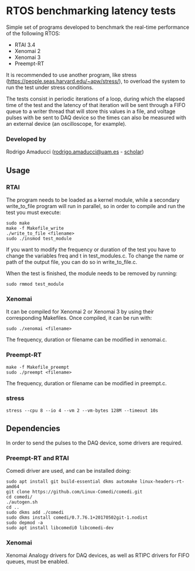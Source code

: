 # RTOS benchmarking latency tests

Simple set of programs developed to benchmark the real-time performance of the following RTOS:
- RTAI 3.4
- Xenomai 2
- Xenomai 3
- Preempt-RT

It is recommended to use another program, like stress (https://people.seas.harvard.edu/~apw/stress/), to overload the system to run the test under stress conditions.


The tests consist in periodic iterations of a loop, during which the elapsed time of the test and the latency of that iteration will be sent through a FIFO queue to a writer thread that will store this values in a file, and voltage pulses with be sent to DAQ device so the times can also be measured with an external device (an oscilloscope, for example).


### Developed by
Rodrigo Amaducci (rodrigo.amaducci@uam.es - [scholar](https://scholar.google.es/citations?user=Lq4ogOQAAAAJ))


## Usage

### RTAI
The program needs to be loaded as a kernel module, while a secondary write_to_file program will run in parallel, so in order to compile and run the test you must execute:

```  
sudo make
make -f Makefile_write
./write_to_file <filename>
sudo ./insmod test_module
``` 

If you want to modify the frequency or duration of the test you have to change the variables freq and t in test_modules.c. To change the name or path of the output file, you can do so in write_to_file.c.

When the test is finished, the module needs to be removed by running:
``` 
sudo rmmod test_module
```


### Xenomai
It can be compiled for Xenomai 2 or Xenomai 3 by using their corresponding Makefiles. Once compiled, it can be run with:
``` 
sudo ./xenomai <filename>
```

The frequency, duration or filename can be modified in xenomai.c.


### Preempt-RT
``` 
make -f Makefile_preempt
sudo ./preempt <filename>
```

The frequency, duration or filename can be modified in preempt.c.



### stress
```
stress --cpu 8 --io 4 --vm 2 --vm-bytes 128M --timeout 10s
```


## Dependencies
In order to send the pulses to the DAQ device, some drivers are required.

### Preempt-RT and RTAI
Comedi driver are used, and can be installed doing:
```
sudo apt install git build-essential dkms automake linux-headers-rt-amd64
git clone https://github.com/Linux-Comedi/comedi.git
cd comedi/
./autogen.sh
cd ..
sudo dkms add ./comedi
sudo dkms install comedi/0.7.76.1+20170502git-1.nodist
sudo depmod -a
sudo apt install libcomedi0 libcomedi-dev
```

### Xenomai
Xenomai Analogy drivers for DAQ devices, as well as RTIPC drivers for FIFO queues, must be enabled.